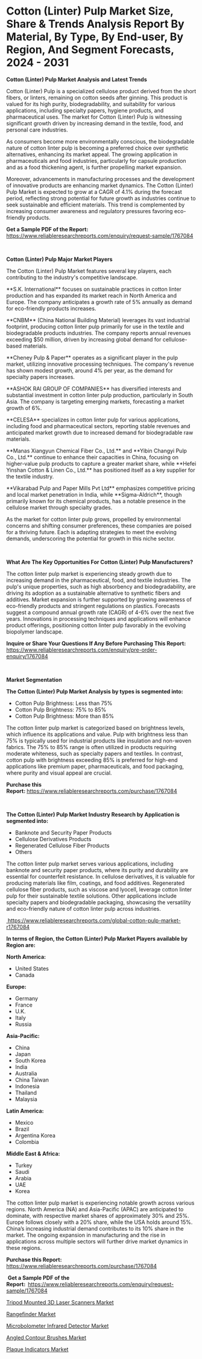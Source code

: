 <p><h1>Cotton (Linter) Pulp Market Size, Share & Trends Analysis Report By Material, By Type, By End-user, By Region, And Segment Forecasts, 2024 - 2031</h1></p><p><strong>Cotton (Linter) Pulp Market Analysis and Latest Trends</strong></p>
<p><p>Cotton (Linter) Pulp is a specialized cellulose product derived from the short fibers, or linters, remaining on cotton seeds after ginning. This product is valued for its high purity, biodegradability, and suitability for various applications, including specialty papers, hygiene products, and pharmaceutical uses. The market for Cotton (Linter) Pulp is witnessing significant growth driven by increasing demand in the textile, food, and personal care industries. </p><p>As consumers become more environmentally conscious, the biodegradable nature of cotton linter pulp is becoming a preferred choice over synthetic alternatives, enhancing its market appeal. The growing application in pharmaceuticals and food industries, particularly for capsule production and as a food thickening agent, is further propelling market expansion. </p><p>Moreover, advancements in manufacturing processes and the development of innovative products are enhancing market dynamics. The Cotton (Linter) Pulp Market is expected to grow at a CAGR of 4.1% during the forecast period, reflecting strong potential for future growth as industries continue to seek sustainable and efficient materials. This trend is complemented by increasing consumer awareness and regulatory pressures favoring eco-friendly products.</p></p>
<p><strong>Get a Sample PDF of the Report:&nbsp;</strong> <a href="https://www.reliableresearchreports.com/enquiry/request-sample/1767084?utm_campaign=16&utm_medium=2&utm_source=Github&utm_content=ia&utm_term=13102024&utm_id=cotton-linter-pulp">https://www.reliableresearchreports.com/enquiry/request-sample/1767084</a></p>
<p>&nbsp;</p>
<p><strong>Cotton (Linter) Pulp Major Market Players</strong></p>
<p><p>The Cotton (Linter) Pulp Market features several key players, each contributing to the industry's competitive landscape. </p><p>**S.K. International** focuses on sustainable practices in cotton linter production and has expanded its market reach in North America and Europe. The company anticipates a growth rate of 5% annually as demand for eco-friendly products increases.</p><p>**CNBM** (China National Building Material) leverages its vast industrial footprint, producing cotton linter pulp primarily for use in the textile and biodegradable products industries. The company reports annual revenues exceeding $50 million, driven by increasing global demand for cellulose-based materials.</p><p>**Cheney Pulp & Paper** operates as a significant player in the pulp market, utilizing innovative processing techniques. The company's revenue has shown modest growth, around 4% per year, as the demand for specialty papers increases.</p><p>**ASHOK RAI GROUP OF COMPANIES** has diversified interests and substantial investment in cotton linter pulp production, particularly in South Asia. The company is targeting emerging markets, forecasting a market growth of 6%.</p><p>**CELESA** specializes in cotton linter pulp for various applications, including food and pharmaceutical sectors, reporting stable revenues and anticipated market growth due to increased demand for biodegradable raw materials.</p><p>**Manas Xiangyun Chemical Fiber Co., Ltd.** and **Yibin Changyi Pulp Co., Ltd.** continue to enhance their capacities in China, focusing on higher-value pulp products to capture a greater market share, while **Hefei Yinshan Cotton & Linen Co., Ltd.** has positioned itself as a key supplier for the textile industry.</p><p>**Vikarabad Pulp and Paper Mills Pvt Ltd** emphasizes competitive pricing and local market penetration in India, while **Sigma-Aldrich**, though primarily known for its chemical products, has a notable presence in the cellulose market through specialty grades.</p><p>As the market for cotton linter pulp grows, propelled by environmental concerns and shifting consumer preferences, these companies are poised for a thriving future. Each is adapting strategies to meet the evolving demands, underscoring the potential for growth in this niche sector.</p></p>
<p>&nbsp;</p>
<p><strong>What Are The Key Opportunities For Cotton (Linter) Pulp Manufacturers?</strong></p>
<p><p>The cotton linter pulp market is experiencing steady growth due to increasing demand in the pharmaceutical, food, and textile industries. The pulp's unique properties, such as high absorbency and biodegradability, are driving its adoption as a sustainable alternative to synthetic fibers and additives. Market expansion is further supported by growing awareness of eco-friendly products and stringent regulations on plastics. Forecasts suggest a compound annual growth rate (CAGR) of 4-6% over the next five years. Innovations in processing techniques and applications will enhance product offerings, positioning cotton linter pulp favorably in the evolving biopolymer landscape.</p></p>
<p><strong>Inquire or Share Your Questions If Any Before Purchasing This Report:</strong> <a href="https://www.reliableresearchreports.com/enquiry/pre-order-enquiry/1767084?utm_campaign=16&utm_medium=2&utm_source=Github&utm_content=ia&utm_term=13102024&utm_id=cotton-linter-pulp">https://www.reliableresearchreports.com/enquiry/pre-order-enquiry/1767084</a></p>
<p>&nbsp;</p>
<p><strong>Market Segmentation</strong></p>
<p><strong>The Cotton (Linter) Pulp Market Analysis by types is segmented into:</strong></p>
<p><ul><li>Cotton Pulp Brightness: Less than 75%</li><li>Cotton Pulp Brightness: 75% to 85%</li><li>Cotton Pulp Brightness: More than 85%</li></ul></p>
<p><p>The cotton linter pulp market is categorized based on brightness levels, which influence its applications and value. Pulp with brightness less than 75% is typically used for industrial products like insulation and non-woven fabrics. The 75% to 85% range is often utilized in products requiring moderate whiteness, such as specialty papers and textiles. In contrast, cotton pulp with brightness exceeding 85% is preferred for high-end applications like premium paper, pharmaceuticals, and food packaging, where purity and visual appeal are crucial.</p></p>
<p><strong>Purchase this Report:&nbsp;</strong><a href="https://www.reliableresearchreports.com/purchase/1767084?utm_campaign=16&utm_medium=2&utm_source=Github&utm_content=ia&utm_term=13102024&utm_id=cotton-linter-pulp">https://www.reliableresearchreports.com/purchase/1767084</a></p>
<p>&nbsp;</p>
<p><strong>The Cotton (Linter) Pulp Market Industry Research by Application is segmented into:</strong></p>
<p><ul><li>Banknote and Security Paper Products</li><li>Cellulose Derivatives Products</li><li>Regenerated Cellulose Fiber Products</li><li>Others</li></ul></p>
<p><p>The cotton linter pulp market serves various applications, including banknote and security paper products, where its purity and durability are essential for counterfeit resistance. In cellulose derivatives, it is valuable for producing materials like film, coatings, and food additives. Regenerated cellulose fiber products, such as viscose and lyocell, leverage cotton linter pulp for their sustainable textile solutions. Other applications include specialty papers and biodegradable packaging, showcasing the versatility and eco-friendly nature of cotton linter pulp across industries.</p></p>
<p><a href="https://www.reliableresearchreports.com/global-cotton-pulp-market-r1767084?utm_campaign=16&utm_medium=2&utm_source=Github&utm_content=ia&utm_term=13102024&utm_id=cotton-linter-pulp">&nbsp;https://www.reliableresearchreports.com/global-cotton-pulp-market-r1767084</a></p>
<p><strong>In terms of Region, the Cotton (Linter) Pulp Market Players available by Region are:</strong></p>
<p>
    <p> <strong> North America: </strong>
        <ul>
            <li>United States</li>
            <li>Canada</li>
        </ul>
        </p> 
    <p> <strong> Europe: </strong>
        <ul>
            <li>Germany</li>
            <li>France</li>
            <li>U.K.</li>
            <li>Italy</li>
            <li>Russia</li>
        </ul>
        </p> 
    <p> <strong> Asia-Pacific: </strong>
        <ul>
            <li>China</li>
            <li>Japan</li>
            <li>South Korea</li>
            <li>India</li>
            <li>Australia</li>
            <li>China Taiwan</li>
            <li>Indonesia</li>
            <li>Thailand</li>
            <li>Malaysia</li>
        </ul>
        </p> 
    <p> <strong> Latin America: </strong>
        <ul>
            <li>Mexico</li>
            <li>Brazil</li>
            <li>Argentina Korea</li>
            <li>Colombia</li>
        </ul>
        </p> 
    <p> <strong> Middle East & Africa: </strong>
        <ul>
            <li>Turkey</li>
            <li>Saudi</li>
            <li>Arabia</li>
            <li>UAE</li>
            <li>Korea</li>
        </ul>
    </p>
    </p>
<p><p>The cotton linter pulp market is experiencing notable growth across various regions. North America (NA) and Asia-Pacific (APAC) are anticipated to dominate, with respective market shares of approximately 30% and 25%. Europe follows closely with a 20% share, while the USA holds around 15%. China’s increasing industrial demand contributes to its 10% share in the market. The ongoing expansion in manufacturing and the rise in applications across multiple sectors will further drive market dynamics in these regions.</p></p>
<p><strong>Purchase this Report: </strong><a href="https://www.reliableresearchreports.com/purchase/1767084?utm_campaign=16&utm_medium=2&utm_source=Github&utm_content=ia&utm_term=13102024&utm_id=cotton-linter-pulp">https://www.reliableresearchreports.com/purchase/1767084</a></p>
<p>&nbsp;<strong>Get a Sample PDF of the Report:&nbsp;&nbsp;</strong><a href="https://www.reliableresearchreports.com/enquiry/request-sample/1767084?utm_campaign=16&utm_medium=2&utm_source=Github&utm_content=ia&utm_term=13102024&utm_id=cotton-linter-pulp">https://www.reliableresearchreports.com/enquiry/request-sample/1767084</a></p>
<p><strong></strong></p>
<p><p><a href="https://www.linkedin.com/pulse/global-tripod-mounted-3d-laser-scanners-market-status-2024-7uwbc?utm_campaign=16&utm_medium=2&utm_source=Github&utm_content=ia&utm_term=13102024&utm_id=cotton-linter-pulp">Tripod Mounted 3D Laser Scanners Market</a></p><p><a href="https://issuu.com/reportprime-2/docs/rangefinder-market-size-2030.pptx_6b6a145e9821c0?utm_campaign=16&utm_medium=2&utm_source=Github&utm_content=ia&utm_term=13102024&utm_id=cotton-linter-pulp">Rangefinder Market</a></p><p><a href="https://www.linkedin.com/pulse/top-trends-transforming-microbolometer-infrared-detector-4l6rc?utm_campaign=16&utm_medium=2&utm_source=Github&utm_content=ia&utm_term=13102024&utm_id=cotton-linter-pulp">Microbolometer Infrared Detector Market</a></p><p><a href="https://github.com/sakalstgliemsk/Market-Research-Report-List-1/blob/main/angled-contour-brushes-market.md?utm_campaign=16&utm_medium=2&utm_source=Github&utm_content=ia&utm_term=13102024&utm_id=cotton-linter-pulp">Angled Contour Brushes Market</a></p><p><a href="https://github.com/cecilahoi7/Market-Research-Report-List-1/blob/main/plaque-indicators-market.md?utm_campaign=16&utm_medium=2&utm_source=Github&utm_content=ia&utm_term=13102024&utm_id=cotton-linter-pulp">Plaque Indicators Market</a></p></p>